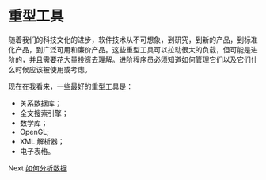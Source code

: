 # 重型工具
[//]: # (Version:1.0.0)
随着我们的科技文化的进步，软件技术从不可想象，到研究，到新的产品，到标准化产品，到广泛可用和廉价产品。这些重型工具可以拉动很大的负载，但可能是进阶的，并且需要花大量投资去理解。进阶程序员必须知道如何管理它们以及它们什么时候应该被使用或考虑。

现在在我看来，一些最好的重型工具是：

- 关系数据库；
- 全文搜索引擎；
- 数学库；
- OpenGL;
- XML 解析器；
- 电子表格。

Next [如何分析数据](11-How-to-analyze-data.md)

